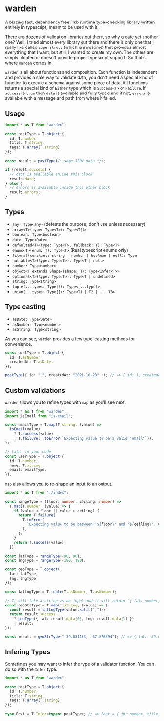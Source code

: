# warden

A blazing fast, dependency free, 1kb runtime type-checking library written entirely in typescript, meant to be used with it.

There are dozens of validation libraries out there, so why create yet another one? Well, I tried almost every library out there and there is only one that I really like called `superstruct` (which is awesome) that provides almost everything that I want, but still, I wanted to create my own. The others are simply bloated or doesn't provide proper typescript support. So that's where `warden` comes in.

`warden` is all about functions and composition. Each function is independent and provides a safe way to validate data, you don't need a special kind of function to execute a schema against some piece of data. All functions returns a special kind of `Either` type which is `Success<T>` or `Failure`. If `success` is `true` then `data` is available and fully typed and if not, `errors` is available with a message and path from where it failed.

## Usage

```typescript
import * as T from "warden";

const postType = T.object({
  id: T.number,
  title: T.string,
  tags: T.array(T.string),
});

const result = postType(/* some JSON data */);

if (result.success) {
  // data is available inside this block
  result.data;
} else {
  // errors is available inside this other block
  result.errors;
}
```

## Types

- `any: Type<any>` (defeats the purpose, don't use unless necessary)
- `array<T>(type: Type<T>): Type<T[]>`
- `boolean: Type<boolean>`
- `date: Type<Date>`
- `defaulted<T>(type: Type<T>, fallback: T): Type<T>`
- `enums<T>(enum: T): Type<T>` (Real typescript enums only)
- `literal(constant: string | number | boolean | null): Type`
- `nullable<T>(type: Type<T>): Type<T | null>`
- `number: Type<number>`
- `object<T extends Shape>(shape: T): Type<Infer<T>>`
- `optional<T>(type: Type<T>): Type<T | undefined>`
- `string: Type<string>`
- `tuple(...types: Type[]): Type<[...type]>`
- `union(...types: Type[]): Type<T1 | T2 | ... T3>`

## Type casting

- `asDate: Type<Date>`
- `asNumber: Type<number>`
- `asString: Type<string>`

As you can see, `warden` provides a few type-casting methods for convenience.

```typescript
const postType = T.object({
  id: T.asNumber,
  createdAt: T.asDate,
});

postType({ id: "1", createdAt: "2021-10-23" }); // => { id: 1, createdAt: Date("2021-10-23T00:00:00.000Z") }
```

## Custom validations

`warden` allows you to refine types with `map` as you'll see next.

```typescript
import * as T from "warden";
import isEmail from "is-email";

const emailType = T.map(T.string, (value) =>
  isEmail(value)
    ? T.success(value)
    : T.failure(T.toError(`Expecting value to be a valid 'email'`)),
);

// Later in your code
const userType = T.object({
  id: T.number,
  name: T.string,
  email: emailType,
});
```

`map` also allows you to re-shape an input to an output.

```typescript
import * as T from "./index";

const rangeType = (floor: number, ceiling: number) =>
  T.map(T.number, (value) => {
    if (value < floor || value > ceiling) {
      return T.failure(
        T.toError(
          `Expecting value to be between '${floor}' and '${ceiling}'. Got '${value}'`,
        ),
      );
    }
    return T.success(value);
  });

const latType = rangeType(-90, 90);
const lngType = rangeType(-180, 180);

const geoType = T.object({
  lat: latType,
  lng: lngType,
});

const latLngType = T.tuple(T.asNumber, T.asNumber);

// It will take a string as an input and it will return `{ lat: number, lng: number }` as an output.
const geoStrType = T.map(T.string, (value) => {
  const result = latLngType(value.split(","));
  return result.success
    ? geoType({ lat: result.data[0], lng: result.data[1] })
    : result;
});

const result = geoStrType("-39.031153, -67.576394"); // => { lat: -39.031153, lng: -67.576394 }
```

## Infering Types

Sometimes you may want to infer the type of a validator function. You can do so with the `Infer` type.

```typescript
import * as T from "warden";

const postType = T.object({
  id: T.number,
  title: T.string,
  tags: T.array(T.string),
});

type Post = T.Infer<typeof postType>; // => Post = { id: number, title: string, tags: string[] }
```
